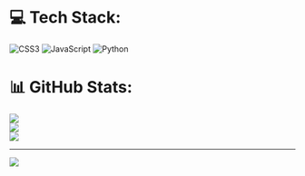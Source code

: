 
# 💻 Tech Stack:
![CSS3](https://img.shields.io/badge/css3-%231572B6.svg?style=plastic&logo=css3&logoColor=white) ![JavaScript](https://img.shields.io/badge/javascript-%23323330.svg?style=plastic&logo=javascript&logoColor=%23F7DF1E) ![Python](https://img.shields.io/badge/python-3670A0?style=plastic&logo=python&logoColor=ffdd54)
# 📊 GitHub Stats:
![](https://github-readme-stats.vercel.app/api?username=KaomaK&theme=moltack&hide_border=false&include_all_commits=false&count_private=false)<br/>
![](https://github-readme-streak-stats.herokuapp.com/?user=KaomaK&theme=moltack&hide_border=false)<br/>
![](https://github-readme-stats.vercel.app/api/top-langs/?username=KaomaK&theme=moltack&hide_border=false&include_all_commits=false&count_private=false&layout=compact)

---
[![](https://visitcount.itsvg.in/api?id=KaomaK&icon=0&color=12)](https://visitcount.itsvg.in)

<!-- Proudly created with GPRM ( https://gprm.itsvg.in ) -->